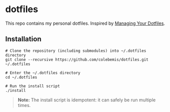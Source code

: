 # dotfiles

This repo contains my personal dotfiles. Inspired by [Managing Your Dotfiles](https://www.anishathalye.com/2014/08/03/managing-your-dotfiles/).

## Installation

```shell
# Clone the repository (including submodules) into ~/.dotfiles directory
git clone --recursive https://github.com/colebemis/dotfiles.git ~/.dotfiles

# Enter the ~/.dotfiles directory
cd ~/.dotfiles

# Run the install script
./install
```

> **Note:** The install script is idempotent: it can safely be run multiple times.
